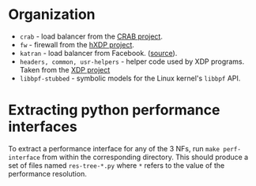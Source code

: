 # Organization

* `crab` - load balancer from the [CRAB project](https://github.com/epfl-dcsl/crab).
* `fw` - firewall from the [hXDP project](https://github.com/axbryd/hXDP-Artifacts).
* `katran` - load balancer from Facebook. ([source](https://github.com/facebookincubator/katran)).
* `headers, common, usr-helpers` - helper code used by XDP programs. Taken from the [XDP project](https://github.com/xdp-project/xdp-tutorial)
* `libbpf-stubbed` - symbolic models for the Linux kernel's `libbpf` API.


# Extracting python performance interfaces

To extract a performance interface for any of the 3 NFs, run `make perf-interface` from within the corresponding directory. 
This should produce a set of files named `res-tree-*.py` where `*` refers to the value of the performance resolution.
